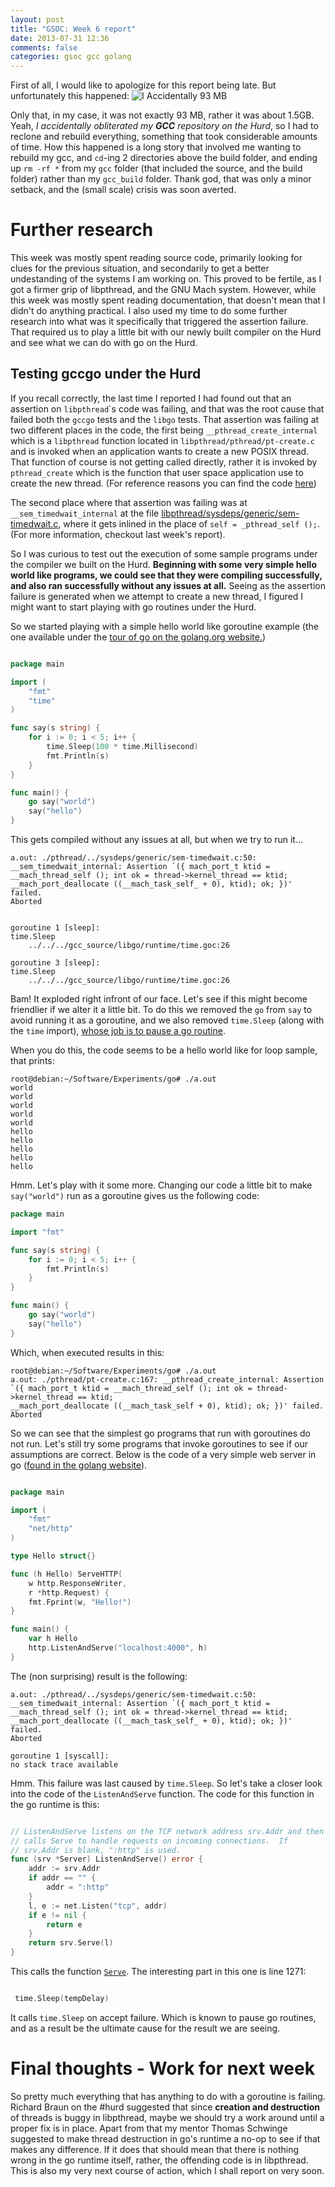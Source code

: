 ```yaml
---
layout: post
title: "GSOC: Week 6 report"
date: 2013-07-31 12:36
comments: false
categories: gsoc gcc golang
---
```


First of all, I would like to apologize for this report being late. But unfortunately this happened:
![I Accidentally 93 MB](http://i1.kym-cdn.com/photos/images/original/000/000/376/Accidentally93mb20110724-22047-ix1t06.png)

Only that, in my case, it was not exactly 93 MB, rather it was about 1.5GB. Yeah, *I accidentally obliterated my **GCC** repository on the Hurd*, so I had to reclone and rebuild everything, something that took considerable amounts of time. 
How this happened is a long story that involved me wanting to rebuild my gcc, and `cd`-ing 2 directories above the build folder, and ending up `rm -rf *` from my `gcc` folder (that included the source, and the build folder) rather than my `gcc_build` folder. 
Thank god, that was only a minor setback, and the (small scale) crisis was soon averted.


# Further research

This week was mostly spent reading source code, primarily looking for clues for the previous situation, and secondarily to get a better undestanding of the systems I am working on. This proved to be fertile, as I got a firmer grip of libpthread, and the GNU Mach system. However, while this week was mostly spent reading documentation, that doesn't mean that I didn't do anything practical. I also used my time to do some further research into what was it specifically that triggered the assertion failure. That required us to play a little bit with our newly built compiler on the Hurd and see what we can do with go on the Hurd.

## Testing gccgo under the Hurd


If you recall correctly, the last time I reported I had found out that an assertion on `libpthread`\`s code was failing, and that was the root cause that failed both the `gccgo` tests
and the `libgo` tests. That assertion was failing at two different places in the code, the first being `__pthread_create_internal` which is a `libpthread` function 
located in `libpthread/pthread/pt-create.c` and is invoked when an application wants to create a new POSIX thread. That function of course is not getting called directly, rather
it is invoked by `pthread_create` which is the function that user space application use to create the new thread. (For reference reasons you can find the code [here](https://github.com/NlightNFotis/libpthread/blob/master/pthread/pt-create.c#L67))

The second place where that assertion was failing was at `__sem_timedwait_internal` at the file [libpthread/sysdeps/generic/sem-timedwait.c](https://github.com/NlightNFotis/libpthread/blob/master/sysdeps/generic/sem-timedwait.c), where it gets inlined in the place of `self = _pthread_self ();`. (For more information, checkout last week's report).

So I was curious to test out the execution of some sample programs under the compiler we built on the Hurd. **Beginning with some very simple hello world like programs, we could see that
they were compiling successfully, and also ran successfully without any issues at all.** Seeing as the assertion failure is generated when we attempt to create a new thread, I figured I might want to start playing with go routines under the Hurd.

So we started playing with a simple hello world like goroutine example (the one available under the [tour of go on the golang.org website.](http://tour.golang.org/#62))


```go

package main

import (
    "fmt"
    "time"
)

func say(s string) {
    for i := 0; i < 5; i++ {
        time.Sleep(100 * time.Millisecond)
        fmt.Println(s)
    }
}

func main() {
    go say("world")
    say("hello")
}
```

This gets compiled without any issues at all, but when we try to run it...

```
a.out: ./pthread/../sysdeps/generic/sem-timedwait.c:50: __sem_timedwait_internal: Assertion `({ mach_port_t ktid = __mach_thread_self (); int ok = thread->kernel_thread == ktid; __mach_port_deallocate ((__mach_task_self_ + 0), ktid); ok; })' failed.
Aborted


goroutine 1 [sleep]:
time.Sleep
	../../../gcc_source/libgo/runtime/time.goc:26

goroutine 3 [sleep]:
time.Sleep
	../../../gcc_source/libgo/runtime/time.goc:26
```

Bam! It exploded right infront of our face. Let's see if this might become friendlier if we alter it a little bit. To do this we removed the `go` from `say` to avoid running it as a goroutine, and we also removed `time.Sleep` (along with the `time` import), [whose job is to pause a go routine](https://github.com/NlightNFotis/gcc/blob/master/libgo/go/time/sleep.go#L8).

When you do this, the code seems to be a hello world like for loop sample, that prints:

```
root@debian:~/Software/Experiments/go# ./a.out
world
world
world
world
world
hello
hello
hello
hello
hello
```

Hmm. Let's play with it some more. Changing our code a little bit to make `say("world")` run as a goroutine gives us the following code:

```go
package main

import "fmt"

func say(s string) {
    for i := 0; i < 5; i++ {
        fmt.Println(s)
    }
}

func main() {
    go say("world")
    say("hello")
}
```

Which, when executed results in this:

```
root@debian:~/Software/Experiments/go# ./a.out
a.out: ./pthread/pt-create.c:167: __pthread_create_internal: Assertion `({ mach_port_t ktid = __mach_thread_self (); int ok = thread->kernel_thread == ktid;
__mach_port_deallocate ((__mach_task_self + 0), ktid); ok; })' failed.
Aborted

```

So we can see that the simplest go programs that run with goroutines do not run. Let's still try some programs that invoke goroutines to see if our assumptions are correct.
Below is the code of a very simple web server in go ([found in the golang website](http://tour.golang.org/#56)).

```go webserver.go

package main

import (
    "fmt"
    "net/http"
)

type Hello struct{}

func (h Hello) ServeHTTP(
    w http.ResponseWriter,
    r *http.Request) {
    fmt.Fprint(w, "Hello!")
}

func main() {
    var h Hello
    http.ListenAndServe("localhost:4000", h)
}
```

The (non surprising) result is the following:

```
a.out: ./pthread/../sysdeps/generic/sem-timedwait.c:50: __sem_timedwait_internal: Assertion `({ mach_port_t ktid = __mach_thread_self (); int ok = thread->kernel_thread == ktid; __mach_port_deallocate ((__mach_task_self_ + 0), ktid); ok; })' failed.
Aborted

goroutine 1 [syscall]:
no stack trace available
```

Hmm. This failure was last caused by `time.Sleep`. So let's take a closer look into the code of the `ListenAndServe` function. The code for this function in the go runtime is this:

```go gcc/libgo/go/net/http/server.go

// ListenAndServe listens on the TCP network address srv.Addr and then
// calls Serve to handle requests on incoming connections.  If
// srv.Addr is blank, ":http" is used.
func (srv *Server) ListenAndServe() error {
	addr := srv.Addr
	if addr == "" {
		addr = ":http"
	}
	l, e := net.Listen("tcp", addr)
	if e != nil {
		return e
	}
	return srv.Serve(l)
}
```

This calls the function [`Serve`](https://github.com/NlightNFotis/gcc/blob/master/libgo/go/net/http/server.go#L1255). The interesting part in this one is line 1271:

```go 

 time.Sleep(tempDelay)

```

It calls `time.Sleep` on accept failure. Which is known to pause go routines, and as a result be the ultimate cause for the result we are seeing.

# Final thoughts - Work for next week

So pretty much everything that has anything to do with a goroutine is failing. Richard Braun on the #hurd suggested that since **creation and destruction** of threads is buggy in libpthread, maybe we should try a work around until a proper fix is in place. 
Apart from that my mentor Thomas Schwinge suggested to make thread destruction in go's runtime a no-op to see if that makes any difference. 
If it does that should mean that there is nothing wrong in the go runtime itself, rather, the offending code is in libpthread. This is also my very next course of action, which I shall report on very soon.